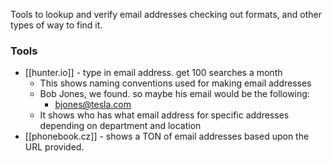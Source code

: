 Tools to lookup and verify email addresses
checking out formats, and other types of way to find it.
### Tools
- [[hunter.io]] - type in email address. get 100 searches a month
	- This shows naming conventions used for making email addresses
	- Bob Jones, we found. so maybe his email would be the following: 
		- bjones@tesla.com
	- It shows who has what email address for specific addresses depending on department and location
- [[phonebook.cz]] - shows a TON of email addresses based upon the URL provided.